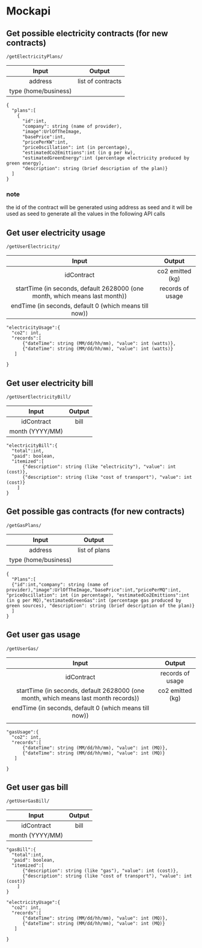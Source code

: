 # Mockapi

## Get possible electricity contracts (for new contracts)

`/getElectricityPlans/`

| **Input** | **Output** |
| :-------: | :--------: |
| address  |  list of contracts   |
| type (home/business)  |     |

```
{
  "plans":[
    {
      "id":int,
      "company": string (name of provider),
      "image":UrlOfTheImage,
      "basePrice":int,
      "pricePerKW":int, 
      "priceOscillation": int (in percentage), 
      "estimatedCo2Emittions":int (in g per kw),
      "estimatedGreenEnergy":int (percentage electricity produced by green energy), 
      "description": string (brief description of the plan)}
  ]
}
```

### note
the id of the contract will be generated using address as seed and it will be used as seed to generate all the values in the following API calls


## Get user electricity usage

`/getUserElectricity/`

| **Input** | **Output** |
| :-------: | :--------: |
|  idContract |   co2 emitted (kg)  |
|  startTime (in seconds, default 2628000 (one month, which means last month)) | records of usage   |
|  endTime (in seconds, default 0 (which means till now)) |     |


```
"electricityUsage":{
  "co2": int,
  "records":[
      {"dateTime": string (MM/dd/hh/mm), "value": int (watts)},
      {"dateTime": string (MM/dd/hh/mm), "value": int (watts)}
   ]

}
```



## Get user electricity bill 

`/getUserElectricityBill/`

| **Input** | **Output** |
| :-------: | :--------: |
| idContract  |  bill   |
| month (YYYY/MM) ||

```
"electricityBill":{
  "total":int,
  "paid": boolean,
  "itemized":[
      {"description": string (like "electricity"), "value": int (cost)},
      {"description": string (like "cost of transport"), "value": int (cost)}
    ]
}
```



## Get possible gas contracts (for new contracts)

`/getGasPlans/`

| **Input** | **Output** |
| :-------: | :--------: |
| address  |  list of plans   |
| type (home/business) |     |

```
{
  "Plans":[
  {"id":int,"company": string (name of provider),"image":UrlOfTheImage,"basePrice":int,"pricePerMQ":int, "priceOscillation": int (in percentage), "estimatedCo2Emittions":int (in g per MQ),"estimatedGreenGas":int (percentage gas produced by green sources), "description": string (brief description of the plan)}
  ]
}
```



## Get user gas usage

`/getUserGas/`

| **Input** | **Output** |
| :-------: | :--------: |
|  idContract|  records of usage   |
|  startTime (in seconds, default 2628000 (one month, which means last month records))|   co2 emitted (kg)  |
|  endTime (in seconds, default 0 (which means till now)) |     |
|    |     |


```
"gasUsage":{
  "co2": int,
  "records":[
      {"dateTime": string (MM/dd/hh/mm), "value": int (MQ)},
      {"dateTime": string (MM/dd/hh/mm), "value": int (MQ)}
   ]

}
```



## Get user gas bill 

`/getUserGasBill/`

| **Input** | **Output** |
| :-------: | :--------: |
| idContract | bill |
| month (YYYY/MM) ||

```
"gasBill":{
  "total":int,
  "paid": boolean,
  "itemized":[
      {"description": string (like "gas"), "value": int (cost)},
      {"description": string (like "cost of transport"), "value": int (cost)}
    ]
}
```

```
"electricityUsage":{
  "co2": int,
  "records":[
      {"dateTime": string (MM/dd/hh/mm), "value": int (MQ)},
      {"dateTime": string (MM/dd/hh/mm), "value": int (MQ)}
   ]

}
```
